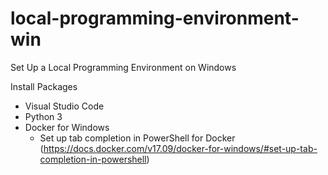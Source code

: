 # local-programming-environment-win

Set Up a Local Programming Environment on Windows

Install Packages

* Visual Studio Code
* Python 3
* Docker for Windows
  * Set up tab completion in PowerShell for Docker (https://docs.docker.com/v17.09/docker-for-windows/#set-up-tab-completion-in-powershell)
